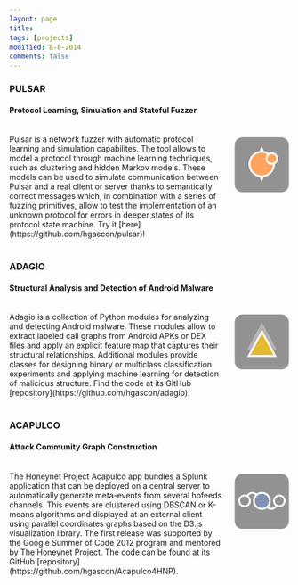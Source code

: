```yaml
---
layout: page
title: 
tags: [projects]
modified: 8-8-2014
comments: false
---
```



### PULSAR

#### Protocol Learning, Simulation and Stateful Fuzzer
<img class="project-img" src="../images/icon_pulsar.png" style="width:100px;height:100x;float:right;margin:0px 0px 90px 20px;padding:20px 0px 0px 0px">
<br>
Pulsar is a network fuzzer with automatic protocol learning and simulation capabilites. The tool allows to model a protocol through machine learning techniques, such as clustering and hidden Markov models. These models can be used to simulate communication between Pulsar and a real client or server thanks to semantically correct messages which, in combination with a series of fuzzing primitives, allow to test the implementation of an unknown protocol for errors in deeper states of its protocol state machine. Try it [here](https://github.com/hgascon/pulsar)!
<br><br>

### ADAGIO

#### Structural Analysis and Detection of Android Malware
<img class="project-img" src="../images/icon_adagio.png" style="width:100px;height:100x;float:right;margin:0px 0px 90px 20px;padding:20px 0px 0px 0px">
<br>
Adagio is a collection of Python modules for analyzing and detecting Android malware. These modules allow to extract labeled call graphs from Android APKs or DEX files and apply an explicit feature map that captures their structural relationships. Additional modules provide classes for designing binary or multiclass classification experiments and applying machine learning for detection of malicious structure. Find the code at its GitHub [repository](https://github.com/hgascon/adagio). 
<br><br>

### ACAPULCO

#### Attack Community Graph Construction
<img class="project-img" src="../images/icon_acapulco.png" style="width:100px;height:100x;float:right;margin:0px 0px 90px 20px;padding:20px 0px 0px 0px">
<br>
The Honeynet Project Acapulco app bundles a Splunk application that can be deployed on a central server to automatically generate meta-events from several hpfeeds channels. This events are clustered using DBSCAN or K-means algorithms and displayed at an external client using parallel coordinates graphs based on the D3.js visualization library. The first release was supported by the Google Summer of Code 2012 program and mentored by The Honeynet Project. The code can be found at its GitHub [repository](https://github.com/hgascon/Acapulco4HNP).

